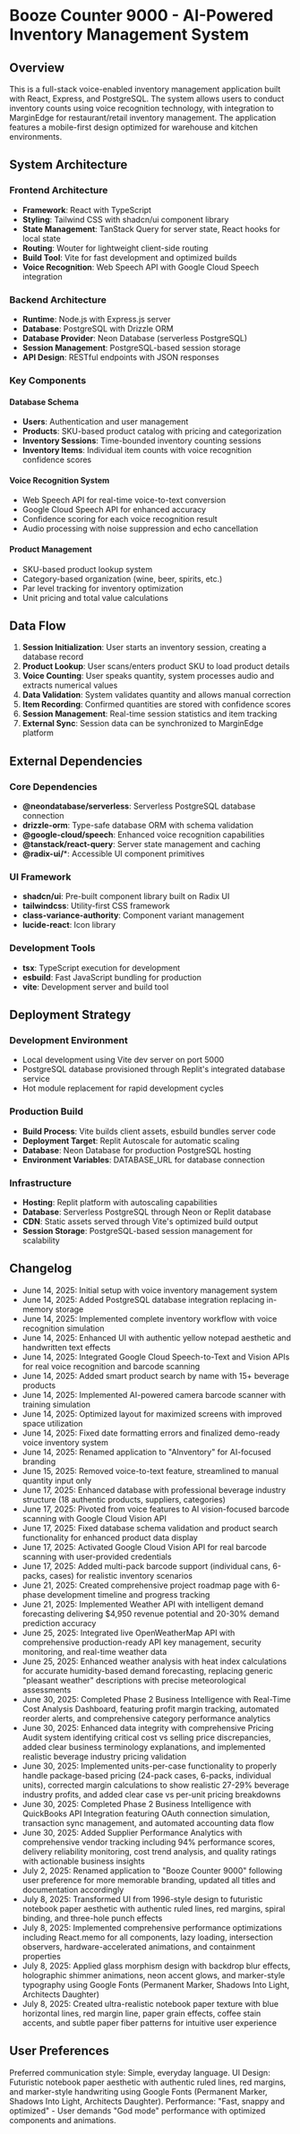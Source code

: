 # Booze Counter 9000 - AI-Powered Inventory Management System

## Overview

This is a full-stack voice-enabled inventory management application built with React, Express, and PostgreSQL. The system allows users to conduct inventory counts using voice recognition technology, with integration to MarginEdge for restaurant/retail inventory management. The application features a mobile-first design optimized for warehouse and kitchen environments.

## System Architecture

### Frontend Architecture
- **Framework**: React with TypeScript
- **Styling**: Tailwind CSS with shadcn/ui component library
- **State Management**: TanStack Query for server state, React hooks for local state
- **Routing**: Wouter for lightweight client-side routing
- **Build Tool**: Vite for fast development and optimized builds
- **Voice Recognition**: Web Speech API with Google Cloud Speech integration

### Backend Architecture
- **Runtime**: Node.js with Express.js server
- **Database**: PostgreSQL with Drizzle ORM
- **Database Provider**: Neon Database (serverless PostgreSQL)
- **Session Management**: PostgreSQL-based session storage
- **API Design**: RESTful endpoints with JSON responses

### Key Components

#### Database Schema
- **Users**: Authentication and user management
- **Products**: SKU-based product catalog with pricing and categorization
- **Inventory Sessions**: Time-bounded inventory counting sessions
- **Inventory Items**: Individual item counts with voice recognition confidence scores

#### Voice Recognition System
- Web Speech API for real-time voice-to-text conversion
- Google Cloud Speech API for enhanced accuracy
- Confidence scoring for each voice recognition result
- Audio processing with noise suppression and echo cancellation

#### Product Management
- SKU-based product lookup system
- Category-based organization (wine, beer, spirits, etc.)
- Par level tracking for inventory optimization
- Unit pricing and total value calculations

## Data Flow

1. **Session Initialization**: User starts an inventory session, creating a database record
2. **Product Lookup**: User scans/enters product SKU to load product details
3. **Voice Counting**: User speaks quantity, system processes audio and extracts numerical values
4. **Data Validation**: System validates quantity and allows manual correction
5. **Item Recording**: Confirmed quantities are stored with confidence scores
6. **Session Management**: Real-time session statistics and item tracking
7. **External Sync**: Session data can be synchronized to MarginEdge platform

## External Dependencies

### Core Dependencies
- **@neondatabase/serverless**: Serverless PostgreSQL database connection
- **drizzle-orm**: Type-safe database ORM with schema validation
- **@google-cloud/speech**: Enhanced voice recognition capabilities
- **@tanstack/react-query**: Server state management and caching
- **@radix-ui/***: Accessible UI component primitives

### UI Framework
- **shadcn/ui**: Pre-built component library built on Radix UI
- **tailwindcss**: Utility-first CSS framework
- **class-variance-authority**: Component variant management
- **lucide-react**: Icon library

### Development Tools
- **tsx**: TypeScript execution for development
- **esbuild**: Fast JavaScript bundling for production
- **vite**: Development server and build tool

## Deployment Strategy

### Development Environment
- Local development using Vite dev server on port 5000
- PostgreSQL database provisioned through Replit's integrated database service
- Hot module replacement for rapid development cycles

### Production Build
- **Build Process**: Vite builds client assets, esbuild bundles server code
- **Deployment Target**: Replit Autoscale for automatic scaling
- **Database**: Neon Database for production PostgreSQL hosting
- **Environment Variables**: DATABASE_URL for database connection

### Infrastructure
- **Hosting**: Replit platform with autoscaling capabilities
- **Database**: Serverless PostgreSQL through Neon or Replit database
- **CDN**: Static assets served through Vite's optimized build output
- **Session Storage**: PostgreSQL-based session management for scalability

## Changelog

- June 14, 2025: Initial setup with voice inventory management system
- June 14, 2025: Added PostgreSQL database integration replacing in-memory storage
- June 14, 2025: Implemented complete inventory workflow with voice recognition simulation
- June 14, 2025: Enhanced UI with authentic yellow notepad aesthetic and handwritten text effects
- June 14, 2025: Integrated Google Cloud Speech-to-Text and Vision APIs for real voice recognition and barcode scanning
- June 14, 2025: Added smart product search by name with 15+ beverage products
- June 14, 2025: Implemented AI-powered camera barcode scanner with training simulation
- June 14, 2025: Optimized layout for maximized screens with improved space utilization
- June 14, 2025: Fixed date formatting errors and finalized demo-ready voice inventory system
- June 14, 2025: Renamed application to "AInventory" for AI-focused branding
- June 15, 2025: Removed voice-to-text feature, streamlined to manual quantity input only
- June 17, 2025: Enhanced database with professional beverage industry structure (18 authentic products, suppliers, categories)
- June 17, 2025: Pivoted from voice features to AI vision-focused barcode scanning with Google Cloud Vision API
- June 17, 2025: Fixed database schema validation and product search functionality for enhanced product data display
- June 17, 2025: Activated Google Cloud Vision API for real barcode scanning with user-provided credentials
- June 17, 2025: Added multi-pack barcode support (individual cans, 6-packs, cases) for realistic inventory scenarios
- June 21, 2025: Created comprehensive project roadmap page with 6-phase development timeline and progress tracking
- June 21, 2025: Implemented Weather API with intelligent demand forecasting delivering $4,950 revenue potential and 20-30% demand prediction accuracy
- June 25, 2025: Integrated live OpenWeatherMap API with comprehensive production-ready API key management, security monitoring, and real-time weather data
- June 25, 2025: Enhanced weather analysis with heat index calculations for accurate humidity-based demand forecasting, replacing generic "pleasant weather" descriptions with precise meteorological assessments
- June 30, 2025: Completed Phase 2 Business Intelligence with Real-Time Cost Analysis Dashboard, featuring profit margin tracking, automated reorder alerts, and comprehensive category performance analytics
- June 30, 2025: Enhanced data integrity with comprehensive Pricing Audit system identifying critical cost vs selling price discrepancies, added clear business terminology explanations, and implemented realistic beverage industry pricing validation
- June 30, 2025: Implemented units-per-case functionality to properly handle package-based pricing (24-pack cases, 6-packs, individual units), corrected margin calculations to show realistic 27-29% beverage industry profits, and added clear case vs per-unit pricing breakdowns
- June 30, 2025: Completed Phase 2 Business Intelligence with QuickBooks API Integration featuring OAuth connection simulation, transaction sync management, and automated accounting data flow
- June 30, 2025: Added Supplier Performance Analytics with comprehensive vendor tracking including 94% performance scores, delivery reliability monitoring, cost trend analysis, and quality ratings with actionable business insights
- July 2, 2025: Renamed application to "Booze Counter 9000" following user preference for more memorable branding, updated all titles and documentation accordingly
- July 8, 2025: Transformed UI from 1996-style design to futuristic notebook paper aesthetic with authentic ruled lines, red margins, spiral binding, and three-hole punch effects
- July 8, 2025: Implemented comprehensive performance optimizations including React.memo for all components, lazy loading, intersection observers, hardware-accelerated animations, and containment properties
- July 8, 2025: Applied glass morphism design with backdrop blur effects, holographic shimmer animations, neon accent glows, and marker-style typography using Google Fonts (Permanent Marker, Shadows Into Light, Architects Daughter)
- July 8, 2025: Created ultra-realistic notebook paper texture with blue horizontal lines, red margin line, paper grain effects, coffee stain accents, and subtle paper fiber patterns for intuitive user experience

## User Preferences

Preferred communication style: Simple, everyday language.
UI Design: Futuristic notebook paper aesthetic with authentic ruled lines, red margins, and marker-style handwriting using Google Fonts (Permanent Marker, Shadows Into Light, Architects Daughter).
Performance: "Fast, snappy and optimized" - User demands "God mode" performance with optimized components and animations.